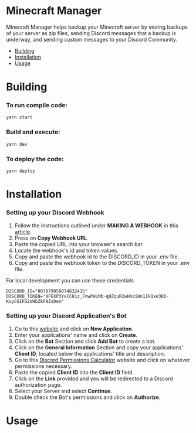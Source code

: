 # Minecraft Manager

Minecraft Manager helps backup your Minecraft server by storing backups of your server as zip files, sending Discord messages that a backup is underway, and sending custom messages to your Discord Community.

- [Building](#building)
- [Installation](#installation)
- [Usage](#usage)

# Building

### To run compile code:

```
yarn start
```

### Build and execute:

```
yarn dev
```

### To deploy the code:

```
yarn deploy
```

# Installation

### Setting up your Discord Webhook

1. Follow the instructions outlined under **MAKING A WEBHOOK** in this [article](https://support.discord.com/hc/en-us/articles/228383668-Intro-to-Webhooks).
2. Press on **Copy Webhook URL**
3. Paste the copied URL into your browser's search bar.
4. Locate the webhook's id and token values.
5. Copy and paste the webhook id to the DISCORD_ID in your .env file.
6. Copy and paste the webhook token to the DISCORD_TOKEN in your .env file.

For local development you can use these credentials

```
DISCORD_ID="807879959074832415"
DISCORD_TOKEN="0FEXP3YxCCU1z_FnwPHLMb-q0ZquR2wHKziHn1IkQxe3RD-KvyCGIFG2VHbZkF8ZsDem"
```

### Setting up your Discord Application's Bot

1. Go to this [website](https://discord.com/developers/applications) and click on **New Application**.
2. Enter your applications' name and click on **Create**.
3. Click on the **Bot** Section and click **Add Bot** to create a bot.
4. Click on the **General Information** Section and copy your applications' **Client ID**, located below the applications' title and description.
5. Go to this [Discord Permissions Calculator](https://discordapi.com/permissions.html) website and click on whatever permissions necessary.
6. Paste the copied **Client ID** into the **Client ID** field.
7. Click on the **Link** provided and you will be redirected to a Discord authorization page.
8. Select your Server and select **Continue**.
9. Double check the Bot's permissions and click on **Authorize**.

# Usage
